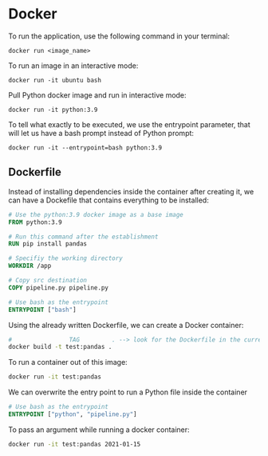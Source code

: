 # Docker
To run the application, use the following command in your terminal:

```shell
docker run <image_name>
```

To run an image in an interactive mode:

```shell
docker run -it ubuntu bash
```

Pull Python docker image and run in interactive mode:

```shell
docker run -it python:3.9 
```

To tell what exactly to be executed, we use the entrypoint parameter, that will let us have a bash prompt instead of Python prompt:

```shell
docker run -it --entrypoint=bash python:3.9
```

## Dockerfile
Instead of installing dependencies inside the container after creating it, we can have a Dockefile that contains everything to be installed:

```dockerfile
# Use the python:3.9 docker image as a base image
FROM python:3.9

# Run this command after the establishment
RUN pip install pandas 

# Specifiy the working directory
WORKDIR /app

# Copy src destination
COPY pipeline.py pipeline.py

# Use bash as the entrypoint
ENTRYPOINT ["bash"]
````

Using the already written Dockerfile, we can create a Docker container:
```bash
#                TAG         . --> look for the Dockerfile in the current directory
docker build -t test:pandas .
```

To run a container out of this image:
```bash
docker run -it test:pandas
```

We can overwrite the entry point to run a Python file inside the container
```dockerfile
# Use bash as the entrypoint
ENTRYPOINT ["python", "pipeline.py"]
````

To pass an argument while running a docker container:
```bash
docker run -it test:pandas 2021-01-15
```

